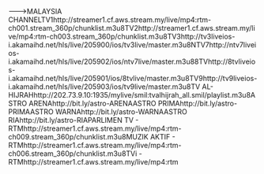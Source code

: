 
--->MALAYSIA CHANNELTV1http://streamer1.cf.aws.stream.my/live/mp4:rtm-ch001.stream_360p/chunklist.m3u8TV2http://streamer1.cf.aws.stream.my/live/mp4:rtm-ch003.stream_360p/chunklist.m3u8TV3http://tv3liveios-i.akamaihd.net/hls/live/205900/ios/tv3live/master.m3u8NTV7http://ntv7liveios-i.akamaihd.net/hls/live/205902/ios/ntv7live/master.m3u88TVhttp://8tvliveios-i.akamaihd.net/hls/live/205901/ios/8tvlive/master.m3u8TV9http://tv9liveios-i.akamaihd.net/hls/live/205903/ios/tv9live/master.m3u8TV AL-HIJRAHhttp://202.73.9.10:1935/mylive/smil:tvalhijrah_all.smil/playlist.m3u8ASTRO ARENAhttp://bit.ly/astro-ARENAASTRO PRIMAhttp://bit.ly/astro-PRIMAASTRO WARNAhttp://bit.ly/astro-WARNAASTRO RIAhttp://bit.ly/astro-RIAPARLIMEN TV - RTMhttp://streamer1.cf.aws.stream.my/live/mp4:rtm-ch009.stream_360p/chunklist.m3u8MUZIK AKTIF - RTMhttp://streamer1.cf.aws.stream.my/live/mp4:rtm-ch006.stream_360p/chunklist.m3u8TVi - RTMhttp://streamer1.cf.aws.stream.my/live/mp4:rtm
